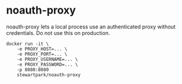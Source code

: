 # noauth-proxy

noauth-proxy lets a local process use an authenticated proxy without credentials. Do not use this on production.

```
docker run -it \
    -e PROXY_HOST=... \
    -e PROXY_PORT=... \
    -e PROXY_USERNAME=... \
    -e PROXY_PASSWORD=... \
    -p 8080:8080
    stewartpark/noauth-proxy 
```
